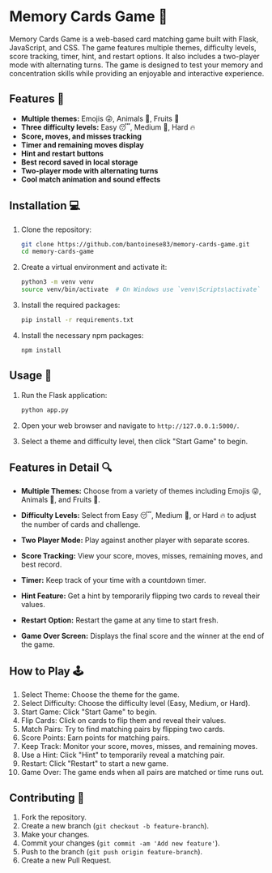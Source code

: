 # Memory Cards Game 🧠

Memory Cards Game is a web-based card matching game built with Flask, JavaScript, and CSS. The game features multiple themes, difficulty levels, score tracking, timer, hint, and restart options. It also includes a two-player mode with alternating turns. The game is designed to test your memory and concentration skills while providing an enjoyable and interactive experience.

## Features 🎉

- **Multiple themes:** Emojis 😜, Animals 🐶, Fruits 🍎
- **Three difficulty levels:** Easy 😴, Medium 🤔, Hard 🔥
- **Score, moves, and misses tracking**
- **Timer and remaining moves display**
- **Hint and restart buttons**
- **Best record saved in local storage**
- **Two-player mode with alternating turns**
- **Cool match animation and sound effects**

## Installation 💻

1. Clone the repository:
    ```sh
    git clone https://github.com/bantoinese83/memory-cards-game.git
    cd memory-cards-game
    ```

2. Create a virtual environment and activate it:
    ```sh
    python3 -m venv venv
    source venv/bin/activate  # On Windows use `venv\Scripts\activate`
    ```

3. Install the required packages:
    ```sh
    pip install -r requirements.txt
    ```

4. Install the necessary npm packages:
    ```sh
    npm install
    ```

## Usage 🚀

1. Run the Flask application:
    ```sh
    python app.py
    ```

2. Open your web browser and navigate to `http://127.0.0.1:5000/`.

3. Select a theme and difficulty level, then click "Start Game" to begin.

## Features in Detail 🔍

- **Multiple Themes:** Choose from a variety of themes including Emojis 😜, Animals 🐶, and Fruits 🍎.

- **Difficulty Levels:** Select from Easy 😴, Medium 🤔, or Hard 🔥 to adjust the number of cards and challenge.

- **Two Player Mode:** Play against another player with separate scores.

- **Score Tracking:** View your score, moves, misses, remaining moves, and best record.

- **Timer:** Keep track of your time with a countdown timer.

- **Hint Feature:** Get a hint by temporarily flipping two cards to reveal their values.

- **Restart Option:** Restart the game at any time to start fresh.

- **Game Over Screen:** Displays the final score and the winner at the end of the game.

## How to Play 🕹️

1. Select Theme: Choose the theme for the game.
2. Select Difficulty: Choose the difficulty level (Easy, Medium, or Hard).
3. Start Game: Click "Start Game" to begin.
4. Flip Cards: Click on cards to flip them and reveal their values.
5. Match Pairs: Try to find matching pairs by flipping two cards.
6. Score Points: Earn points for matching pairs.
7. Keep Track: Monitor your score, moves, misses, and remaining moves.
8. Use a Hint: Click "Hint" to temporarily reveal a matching pair.
9. Restart: Click "Restart" to start a new game.
10. Game Over: The game ends when all pairs are matched or time runs out.

## Contributing 🤝

1. Fork the repository.
2. Create a new branch (`git checkout -b feature-branch`).
3. Make your changes.
4. Commit your changes (`git commit -am 'Add new feature'`).
5. Push to the branch (`git push origin feature-branch`).
6. Create a new Pull Request.
